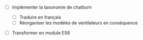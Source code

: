 -[ ] Implémenter la taxonomie de chatburn

	-[ ] Traduire en français
	-[ ] Réorganiser les modèles de ventilateurs en conséquence
-[ ] Transformer en module ES6

